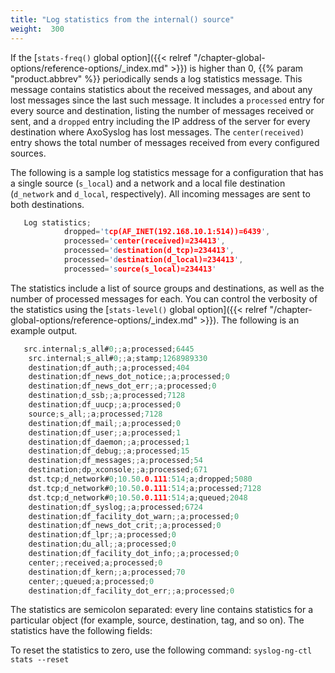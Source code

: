 ```yaml
---
title: "Log statistics from the internal() source"
weight:  300
---
```

<!-- DISCLAIMER: This file is based on the syslog-ng Open Source Edition documentation https://github.com/balabit/syslog-ng-ose-guides/commit/2f4a52ee61d1ea9ad27cb4f3168b95408fddfdf2 and is used under the terms of The syslog-ng Open Source Edition Documentation License. The file has been modified by Axoflow. -->

If the [`stats-freq()` global option]({{< relref "/chapter-global-options/reference-options/_index.md" >}}) is higher than 0, {{% param "product.abbrev" %}} periodically sends a log statistics message. This message contains statistics about the received messages, and about any lost messages since the last such message. It includes a `processed` entry for every source and destination, listing the number of messages received or sent, and a `dropped` entry including the IP address of the server for every destination where AxoSyslog has lost messages. The `center(received)` entry shows the total number of messages received from every configured sources.

The following is a sample log statistics message for a configuration that has a single source (`s_local`) and a network and a local file destination (`d_network` and `d_local`, respectively). All incoming messages are sent to both destinations.

```c
   Log statistics;
            dropped='tcp(AF_INET(192.168.10.1:514))=6439',
            processed='center(received)=234413',
            processed='destination(d_tcp)=234413',
            processed='destination(d_local)=234413',
            processed='source(s_local)=234413'
```

The statistics include a list of source groups and destinations, as well as the number of processed messages for each. You can control the verbosity of the statistics using the [`stats-level()` global option]({{< relref "/chapter-global-options/reference-options/_index.md" >}}). The following is an example output.

```c
   src.internal;s_all#0;;a;processed;6445
    src.internal;s_all#0;;a;stamp;1268989330
    destination;df_auth;;a;processed;404
    destination;df_news_dot_notice;;a;processed;0
    destination;df_news_dot_err;;a;processed;0
    destination;d_ssb;;a;processed;7128
    destination;df_uucp;;a;processed;0
    source;s_all;;a;processed;7128
    destination;df_mail;;a;processed;0
    destination;df_user;;a;processed;1
    destination;df_daemon;;a;processed;1
    destination;df_debug;;a;processed;15
    destination;df_messages;;a;processed;54
    destination;dp_xconsole;;a;processed;671
    dst.tcp;d_network#0;10.50.0.111:514;a;dropped;5080
    dst.tcp;d_network#0;10.50.0.111:514;a;processed;7128
    dst.tcp;d_network#0;10.50.0.111:514;a;queued;2048
    destination;df_syslog;;a;processed;6724
    destination;df_facility_dot_warn;;a;processed;0
    destination;df_news_dot_crit;;a;processed;0
    destination;df_lpr;;a;processed;0
    destination;du_all;;a;processed;0
    destination;df_facility_dot_info;;a;processed;0
    center;;received;a;processed;0
    destination;df_kern;;a;processed;70
    center;;queued;a;processed;0
    destination;df_facility_dot_err;;a;processed;0
```

The statistics are semicolon separated: every line contains statistics for a particular object (for example, source, destination, tag, and so on). The statistics have the following fields:

To reset the statistics to zero, use the following command: `syslog-ng-ctl stats --reset`
